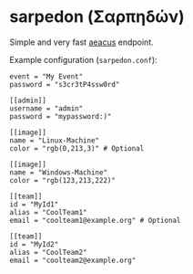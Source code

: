 # sarpedon (Σαρπηδών)

Simple and very fast [aeacus](https://github.com/sourque/aeacus) endpoint.

Example configuration (`sarpedon.conf`):

```
event = "My Event"
password = "s3cr3tP4ssw0rd"

[[admin]]
username = "admin"
password = "mypassword:)"

[[image]]
name = "Linux-Machine"
color = "rgb(0,213,3)" # Optional

[[image]]
name = "Windows-Machine"
color = "rgb(123,213,222)"

[[team]]
id = "MyId1"
alias = "CoolTeam1"
email = "coolteam1@example.org" # Optional

[[team]]
id = "MyId2"
alias = "CoolTeam2"
email = "coolteam2@example.org"
```
